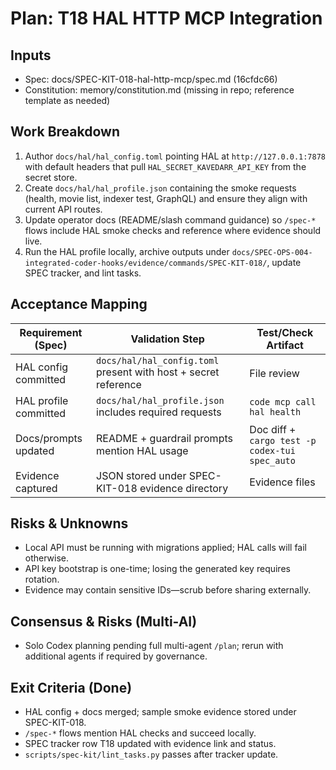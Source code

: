 # Plan: T18 HAL HTTP MCP Integration
## Inputs
- Spec: docs/SPEC-KIT-018-hal-http-mcp/spec.md (16cfdc66)
- Constitution: memory/constitution.md (missing in repo; reference template as needed)

## Work Breakdown
1. Author `docs/hal/hal_config.toml` pointing HAL at `http://127.0.0.1:7878` with default headers that pull `HAL_SECRET_KAVEDARR_API_KEY` from the secret store.
2. Create `docs/hal/hal_profile.json` containing the smoke requests (health, movie list, indexer test, GraphQL) and ensure they align with current API routes.
3. Update operator docs (README/slash command guidance) so `/spec-*` flows include HAL smoke checks and reference where evidence should live.
4. Run the HAL profile locally, archive outputs under `docs/SPEC-OPS-004-integrated-coder-hooks/evidence/commands/SPEC-KIT-018/`, update SPEC tracker, and lint tasks.

## Acceptance Mapping
| Requirement (Spec) | Validation Step | Test/Check Artifact |
| --- | --- | --- |
| HAL config committed | `docs/hal/hal_config.toml` present with host + secret reference | File review |
| HAL profile committed | `docs/hal/hal_profile.json` includes required requests | `code mcp call hal health` |
| Docs/prompts updated | README + guardrail prompts mention HAL usage | Doc diff + `cargo test -p codex-tui spec_auto` |
| Evidence captured | JSON stored under SPEC-KIT-018 evidence directory | Evidence files |

## Risks & Unknowns
- Local API must be running with migrations applied; HAL calls will fail otherwise.
- API key bootstrap is one-time; losing the generated key requires rotation.
- Evidence may contain sensitive IDs—scrub before sharing externally.

## Consensus & Risks (Multi-AI)
- Solo Codex planning pending full multi-agent `/plan`; rerun with additional agents if required by governance.

## Exit Criteria (Done)
- HAL config + docs merged; sample smoke evidence stored under SPEC-KIT-018.
- `/spec-*` flows mention HAL checks and succeed locally.
- SPEC tracker row T18 updated with evidence link and status.
- `scripts/spec-kit/lint_tasks.py` passes after tracker update.
